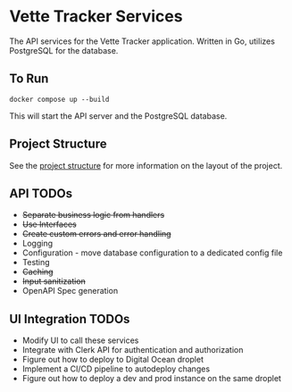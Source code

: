# Vette Tracker Services

The API services for the Vette Tracker application. Written in Go, utilizes PostgreSQL for the database.

## To Run

`docker compose up --build`

This will start the API server and the PostgreSQL database.

## Project Structure

See the [project structure](docs/structure.md) for more information on the layout of the project.

## API TODOs

- ~~Separate business logic from handlers~~
- ~~Use Interfaces~~
- ~~Create custom errors and error handling~~
- Logging
- Configuration - move database configuration to a dedicated config file
- Testing
- ~~Caching~~
- ~~Input sanitization~~
- OpenAPI Spec generation

## UI Integration TODOs

- Modify UI to call these services
- Integrate with Clerk API for authentication and authorization
- Figure out how to deploy to Digital Ocean droplet
- Implement a CI/CD pipeline to autodeploy changes
- Figure out how to deploy a dev and prod instance on the same droplet

